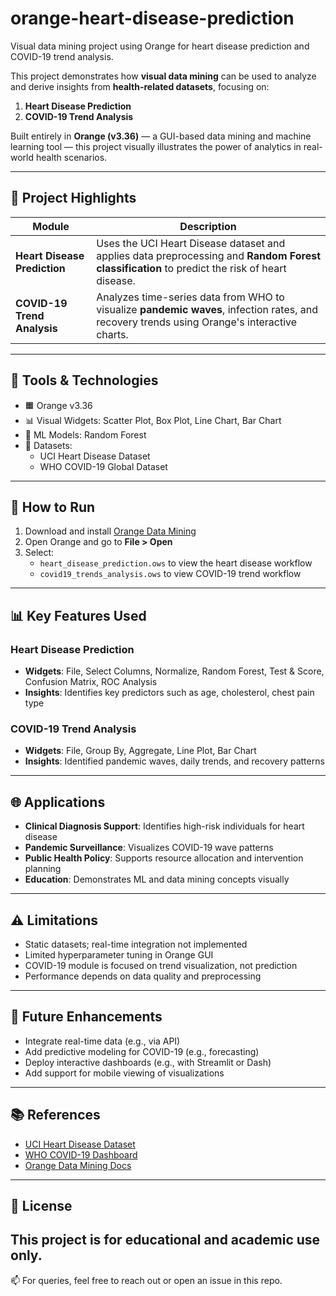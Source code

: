 # orange-heart-disease-prediction
Visual data mining project using Orange for heart disease prediction and COVID-19 trend analysis.

This project demonstrates how **visual data mining** can be used to analyze and derive insights from **health-related datasets**, focusing on:
1. **Heart Disease Prediction**
2. **COVID-19 Trend Analysis**

Built entirely in **Orange (v3.36)** — a GUI-based data mining and machine learning tool — this project visually illustrates the power of analytics in real-world health scenarios.

---

## 📌 Project Highlights

| Module | Description |
|--------|-------------|
| **Heart Disease Prediction** | Uses the UCI Heart Disease dataset and applies data preprocessing and **Random Forest classification** to predict the risk of heart disease. |
| **COVID-19 Trend Analysis** | Analyzes time-series data from WHO to visualize **pandemic waves**, infection rates, and recovery trends using Orange's interactive charts. |

---

## 🔧 Tools & Technologies

- 🟧 Orange v3.36  
- 📊 Visual Widgets: Scatter Plot, Box Plot, Line Chart, Bar Chart  
- 🧠 ML Models: Random Forest  
- 📁 Datasets:
  - UCI Heart Disease Dataset
  - WHO COVID-19 Global Dataset

---

## 🚀 How to Run

1. Download and install [Orange Data Mining](https://orangedatamining.com/download)
2. Open Orange and go to **File > Open**
3. Select:
   - `heart_disease_prediction.ows` to view the heart disease workflow
   - `covid19_trends_analysis.ows` to view COVID-19 trend workflow

---

## 📊 Key Features Used

### Heart Disease Prediction
- **Widgets**: File, Select Columns, Normalize, Random Forest, Test & Score, Confusion Matrix, ROC Analysis
- **Insights**: Identifies key predictors such as age, cholesterol, chest pain type

### COVID-19 Trend Analysis
- **Widgets**: File, Group By, Aggregate, Line Plot, Bar Chart
- **Insights**: Identified pandemic waves, daily trends, and recovery patterns

---

## 🌐 Applications

- **Clinical Diagnosis Support**: Identifies high-risk individuals for heart disease
- **Pandemic Surveillance**: Visualizes COVID-19 wave patterns
- **Public Health Policy**: Supports resource allocation and intervention planning
- **Education**: Demonstrates ML and data mining concepts visually

---

## ⚠️ Limitations

- Static datasets; real-time integration not implemented
- Limited hyperparameter tuning in Orange GUI
- COVID-19 module is focused on trend visualization, not prediction
- Performance depends on data quality and preprocessing

---

## 🧠 Future Enhancements

- Integrate real-time data (e.g., via API)
- Add predictive modeling for COVID-19 (e.g., forecasting)
- Deploy interactive dashboards (e.g., with Streamlit or Dash)
- Add support for mobile viewing of visualizations

---

## 📚 References

- [UCI Heart Disease Dataset](https://archive.ics.uci.edu/ml/datasets/heart+disease)  
- [WHO COVID-19 Dashboard](https://covid19.who.int)  
- [Orange Data Mining Docs](https://orangedatamining.com)

---

## 📢 License

This project is for educational and academic use only.  
---

📫 For queries, feel free to reach out or open an issue in this repo.
